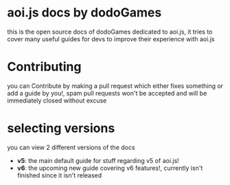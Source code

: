 # aoi.js docs by dodoGames
this is the open source docs of dodoGames dedicated to aoi.js, it tries to cover many useful guides for devs to improve their experience with aoi.js

# Contributing
you can Contribute by making a pull request which either fixes something or add a guide by you!, spam pull requests won't be accepted and will be immediately closed without excuse

# selecting versions
you can view 2 different versions of the docs
* **v5**: the main default guide for stuff regarding v5 of aoi.js!
* **v6**: the upcoming new guide covering v6 features!, currently isn't finished since it isn't released
